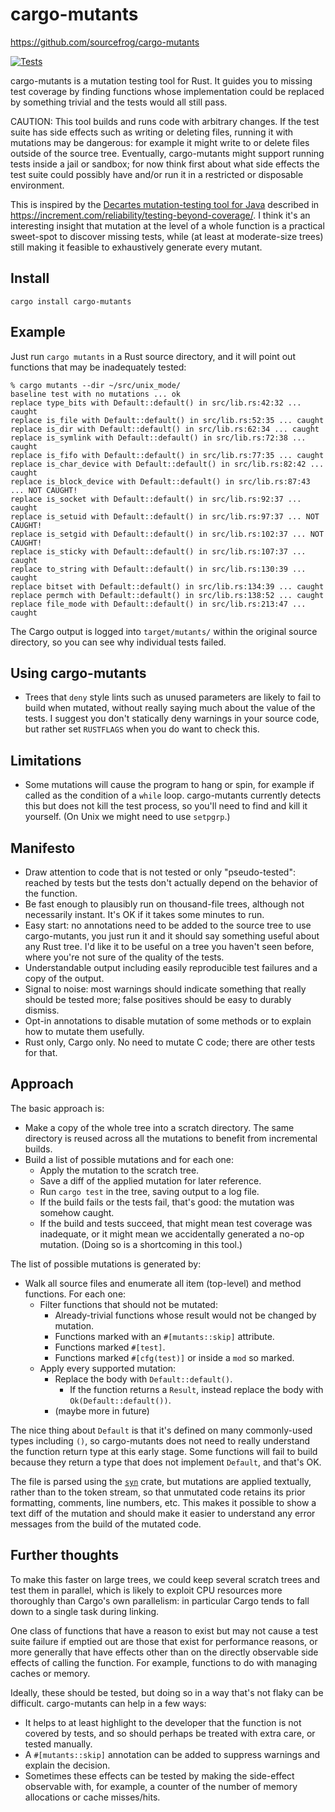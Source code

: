 # cargo-mutants

https://github.com/sourcefrog/cargo-mutants

[![Tests](https://github.com/sourcefrog/cargo-mutants/actions/workflows/tests.yml/badge.svg)](https://github.com/sourcefrog/cargo-mutants/actions/workflows/tests.yml)

cargo-mutants is a mutation testing tool for Rust. It guides you to missing test coverage by finding functions whose
implementation could be replaced by something trivial and the tests would all still pass. 

CAUTION: This tool builds and runs code with arbitrary changes. If the test suite has side effects such as
writing or deleting files, running it with mutations may be dangerous: for example it might write to or 
delete files outside of the source tree. Eventually, cargo-mutants might support running tests inside a jail
or sandbox; for now think first about what side effects the test suite could possibly have and/or run
it in a restricted or disposable environment.

This is inspired by the [Decartes mutation-testing tool for Java](https://github.com/STAMP-project/pitest-descartes/) 
described in https://increment.com/reliability/testing-beyond-coverage/.
I think it's an interesting insight that mutation at the level of a whole function is a practical sweet-spot to discover 
missing tests, while (at least at moderate-size trees) still making it feasible to exhaustively generate every
mutant.

## Install

    cargo install cargo-mutants

## Example

Just run `cargo mutants` in a Rust source directory, and it will point out
functions that may be inadequately tested:

    % cargo mutants --dir ~/src/unix_mode/
    baseline test with no mutations ... ok
    replace type_bits with Default::default() in src/lib.rs:42:32 ... caught
    replace is_file with Default::default() in src/lib.rs:52:35 ... caught
    replace is_dir with Default::default() in src/lib.rs:62:34 ... caught
    replace is_symlink with Default::default() in src/lib.rs:72:38 ... caught
    replace is_fifo with Default::default() in src/lib.rs:77:35 ... caught
    replace is_char_device with Default::default() in src/lib.rs:82:42 ... caught
    replace is_block_device with Default::default() in src/lib.rs:87:43 ... NOT CAUGHT!
    replace is_socket with Default::default() in src/lib.rs:92:37 ... caught
    replace is_setuid with Default::default() in src/lib.rs:97:37 ... NOT CAUGHT!
    replace is_setgid with Default::default() in src/lib.rs:102:37 ... NOT CAUGHT!
    replace is_sticky with Default::default() in src/lib.rs:107:37 ... caught
    replace to_string with Default::default() in src/lib.rs:130:39 ... caught
    replace bitset with Default::default() in src/lib.rs:134:39 ... caught
    replace permch with Default::default() in src/lib.rs:138:52 ... caught
    replace file_mode with Default::default() in src/lib.rs:213:47 ... caught

The Cargo output is logged into `target/mutants/` within the original source
directory, so you can see why individual tests failed.

## Using cargo-mutants

* Trees that `deny` style lints such as unused parameters are likely to fail to
  build when mutated, without really saying much about the value of the tests.
  I suggest you don't statically deny warnings in your source code, but rather
  set `RUSTFLAGS` when you do want to check this.

## Limitations

* Some mutations will cause the program to hang or spin, for example if called
  as the condition of a `while` loop. cargo-mutants currently detects this but does
  not kill the test process, so you'll need to find and kill it yourself. (On
  Unix we might need to use `setpgrp`.)

## Manifesto

* Draw attention to code that is not tested or only "pseudo-tested": reached by tests but the tests
  don't actually depend on the behavior of the function.
* Be fast enough to plausibly run on thousand-file trees, although not necessarily instant. It's OK if
  it takes some minutes to run.
* Easy start: no annotations need to be added to the source tree to use cargo-mutants, 
  you just run it and it should say something useful about any Rust tree. 
  I'd like it to be useful on a tree you haven't seen before, where you're not
  sure of the quality of the tests.
* Understandable output including easily reproducible test failures and a copy of the output.
* Signal to noise: most warnings should indicate something that really should be tested more; 
  false positives should be easy to durably dismiss.
* Opt-in annotations to disable mutation of some methods or to explain how to mutate them usefully.
* Rust only, Cargo only. No need to mutate C code; there are other tests for that.

## Approach

The basic approach is:

* Make a copy of the whole tree into a scratch directory. The same directory is reused 
  across all the mutations to benefit from incremental builds.
* Build a list of possible mutations and for each one:
  * Apply the mutation to the scratch tree.
  * Save a diff of the applied mutation for later reference.
  * Run `cargo test` in the tree, saving output to a log file.
  * If the build fails or the tests fail, that's good: the mutation was somehow caught.
  * If the build and tests succeed, that might mean test coverage was inadequate, or it might mean
    we accidentally generated a no-op mutation. (Doing so is a shortcoming in this tool.)

The list of possible mutations is generated by:

* Walk all source files and enumerate all item (top-level) and method functions. For each one:
   * Filter functions that should not be mutated:
      * Already-trivial functions whose result would not be changed by mutation. 
      * Functions marked with an `#[mutants::skip]` attribute.
      * Functions marked `#[test]`.
      * Functions marked `#[cfg(test)]` or inside a `mod` so marked.
   * Apply every supported mutation:
      * Replace the body with `Default::default()`.
        * If the function returns a `Result`, instead replace the body with `Ok(Default::default())`.
      * (maybe more in future)

The nice thing about `Default` is that it's defined on many commonly-used types including `()`,
so cargo-mutants does not need to really understand the function return type at this early stage.
Some functions will fail to build because they return a type that does not implement `Default`,
and that's OK.

The file is parsed using the [`syn`](https://docs.rs/syn) crate, but mutations
are applied textually, rather than to the token stream, so that unmutated code
retains its prior formatting, comments, line numbers, etc. This makes it
possible to show a text diff of the mutation and should make it easier to
understand any error messages from the build of the mutated code.

## Further thoughts

To make this faster on large trees, we could keep several scratch trees and test them in parallel, 
which is likely to exploit CPU resources more thoroughly than Cargo's own parallelism: in particular
Cargo tends to fall down to a single task during linking.

One class of functions that have a reason to exist but may not cause a test suite failure if emptied 
out are those that exist for performance reasons, or more generally that have effects other than on the directly
observable side effects of calling the function.  For example, functions to do with managing caches
or memory.

Ideally, these should be tested, but doing so in a way that's not flaky can be difficult. cargo-mutants
can help in a few ways:

* It helps to at least highlight to the developer that the function is not covered by tests, and
  so should perhaps be treated with extra care, or tested manually.
* A `#[mutants::skip]` annotation can be added to suppress warnings and explain the decision.
* Sometimes these effects can be tested by making the side-effect observable with, for example,
  a counter of the number of memory allocations or cache misses/hits.
